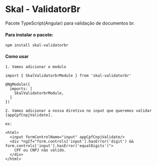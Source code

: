 # Skal - ValidatorBr

Pacote TypeScript(Angular) para validação de documentos br.

#### Para instalar o pacote:
    npm install skal-validatorbr

#### Como usar
    1. Vamos adicionar o modulo

    import { SkalValidatorbrModule } from 'skal-validatorbr'

    @NgModule({
      imports: [
        SkalValidatorbrModule,
      ]
    })

    2. Vamos adicionar a nossa diretiva no input que queremos validar [appCpfCnpjValidate].

    ex:

    <html>
      <input formControlName="input" appCpfCnpjValidate/>
      <div *ngIf="form.controls['input'].hasError('digit') && form.controls['input'].hasError('equalDigits')">
        CPF ou CNPJ não válido.
      </div>
    </html>
